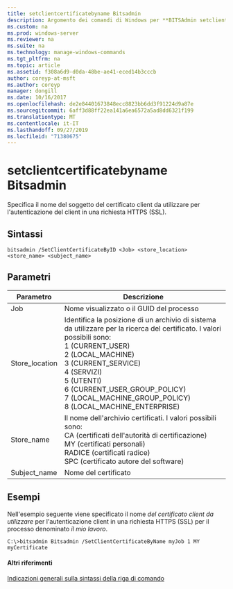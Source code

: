 ```yaml
---
title: setclientcertificatebyname Bitsadmin
description: Argomento dei comandi di Windows per **BITSAdmin setclientcertificatebyname** -specifica il nome del soggetto del certificato client da usare per l'autenticazione client in una richiesta HTTPS (SSL).
ms.custom: na
ms.prod: windows-server
ms.reviewer: na
ms.suite: na
ms.technology: manage-windows-commands
ms.tgt_pltfrm: na
ms.topic: article
ms.assetid: f308a6d9-d0da-48be-ae41-eced14b3cccb
author: coreyp-at-msft
ms.author: coreyp
manager: dongill
ms.date: 10/16/2017
ms.openlocfilehash: de2e84401673848ecc8823bb6dd3f91224d9a87e
ms.sourcegitcommit: 6aff3d88ff22ea141a6ea6572a5ad8dd6321f199
ms.translationtype: MT
ms.contentlocale: it-IT
ms.lasthandoff: 09/27/2019
ms.locfileid: "71380675"
---
```

# <a name="bitsadmin-setclientcertificatebyname"></a>setclientcertificatebyname Bitsadmin



Specifica il nome del soggetto del certificato client da utilizzare per l'autenticazione del client in una richiesta HTTPS (SSL).

## <a name="syntax"></a>Sintassi

```
bitsadmin /SetClientCertificateByID <Job> <store_location> <store_name> <subject_name>
```

## <a name="parameters"></a>Parametri

|Parametro|Descrizione|
|---------|-----------|
|Job|Nome visualizzato o il GUID del processo|
|Store_location|Identifica la posizione di un archivio di sistema da utilizzare per la ricerca del certificato. I valori possibili sono:</br>1 (CURRENT_USER)</br>2 (LOCAL_MACHINE)</br>3 (CURRENT_SERVICE)</br>4 (SERVIZI)</br>5 (UTENTI)</br>6 (CURRENT_USER_GROUP_POLICY)</br>7 (LOCAL_MACHINE_GROUP_POLICY)</br>8 (LOCAL_MACHINE_ENTERPRISE)|
|Store_name|Il nome dell'archivio certificati. I valori possibili sono:</br>CA (certificati dell'autorità di certificazione)</br>MY (certificati personali)</br>RADICE (certificati radice)</br>SPC (certificato autore del software)|
|Subject_name|Nome del certificato|

## <a name="BKMK_examples"></a>Esempi

Nell'esempio seguente viene specificato il nome *del certificato client da utilizzare* per l'autenticazione client in una richiesta HTTPS (SSL) per il processo denominato *il mio lavoro*.
```
C:\>bitsadmin Bitsadmin /SetClientCertificateByName myJob 1 MY myCertificate 
```

#### <a name="additional-references"></a>Altri riferimenti

[Indicazioni generali sulla sintassi della riga di comando](command-line-syntax-key.md)